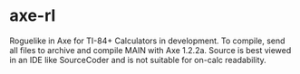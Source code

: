 # axe-rl
Roguelike in Axe for TI-84+ Calculators in development.
To compile, send all files to archive and compile MAIN with Axe 1.2.2a.
Source is best viewed in an IDE like SourceCoder and is not suitable for on-calc readability.
